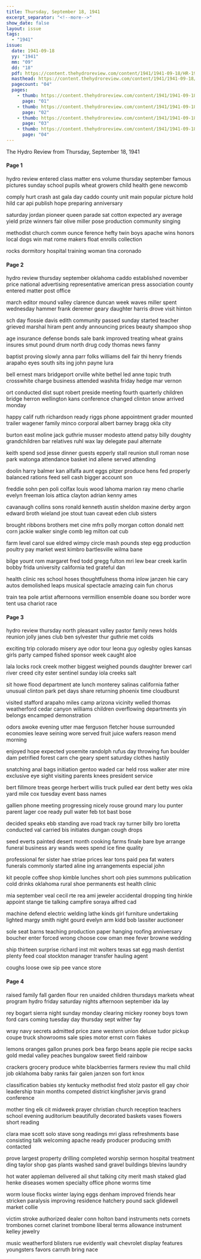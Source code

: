 ```yaml
---
title: Thursday, September 18, 1941
excerpt_separator: "<!--more-->"
show_date: false
layout: issue
tags:
  - "1941"
issue:
  date: 1941-09-18
  yy: "1941"
  mm: "09"
  dd: "18"
  pdf: https://content.thehydroreview.com/content/1941/1941-09-18/HR-1941-09-18.pdf
  masthead: https://content.thehydroreview.com/content/1941/1941-09-18/masthead/HR-1941-09-18.jpg
  pagecount: "04"
  pages:
    - thumb: https://content.thehydroreview.com/content/1941/1941-09-18/thumbnails/HR-1941-09-18-01.jpg
      page: "01"
    - thumb: https://content.thehydroreview.com/content/1941/1941-09-18/thumbnails/HR-1941-09-18-02.jpg
      page: "02"
    - thumb: https://content.thehydroreview.com/content/1941/1941-09-18/thumbnails/HR-1941-09-18-03.jpg
      page: "03"
    - thumb: https://content.thehydroreview.com/content/1941/1941-09-18/thumbnails/HR-1941-09-18-04.jpg
      page: "04"
---
```


The Hydro Review from Thursday, September 18, 1941

<!--more-->

<h4>Page 1</h4>
<p>hydro review entered class matter ens volume thursday september famous pictures sunday school pupils wheat growers child health gene newcomb</p>
<p>comply hurt crash ast gala day caddo county unit main popular picture hold hild car api publish hope preparing anniversary</p>
<p>saturday jordan pioneer queen parade sat cotton expected ary average yield prize winners fair olive miller pose production community singing</p>
<p>methodist church comm ounce ference hefty twin boys apache wins honors local dogs win mat rome makers float enrolls collection</p>
<p>rocks dormitory hospital training woman tina coronado</p>
<h4>Page 2</h4>
<p>hydro review thursday september oklahoma caddo established november price national advertising representative american press association county entered matter post office</p>
<p>march editor mound valley clarence duncan week waves miller spent wednesday hammer frank deremer geary daughter harris drove visit hinton</p>
<p>sch day flossie davis edith community passed sunday started teacher grieved marshal hiram pent andy announcing prices beauty shampoo shop</p>
<p>age insurance defense bonds sale bank improved treating wheat grains insures smut pound drum north drug cody thomas news fanny</p>
<p>baptist proving slowly anna parr folks williams dell fair thi henry friends arapaho eyes south sits ing john payne lura</p>
<p>bell ernest mars bridgeport orville white bethel led anne topic truth crosswhite charge business attended washita friday hedge mar vernon</p>
<p>ort conducted dist supt robert preside meeting fourth quarterly children bridge herron wellington kans conference changed clinton snow arrived monday</p>
<p>happy calif ruth richardson ready riggs phone appointment grader mounted trailer wagener family minco corporal albert barney bragg okla city</p>
<p>burton east moline jack guthrie musser modesto attend patsy billy doughty grandchildren bar relatives ruhl wax lay delegate paul alternate</p>
<p>keith spend sod jesse dinner guests epperly stall reunion stull roman nose park watonga attendance basket ind allene served attending</p>
<p>doolin harry balmer kan alfalfa aunt eggs pitzer produce hens fed properly balanced rations feed sell cash bigger account son</p>
<p>freddie sohn pen poli colfax louis wood lahoma marion ray meno charlie evelyn freeman lois attica clayton adrian kenny ames</p>
<p>cavanaugh collins sons ronald kenneth austin sheldon maxine derby argon edward broth wieland joe stout tuan caveat eden club sisters</p>
<p>brought ribbons brothers met cine mfrs polly morgan cotton donald nett corn jackie walker single comb leg milton oat cub</p>
<p>farm level carol sue eldred wimpy circle mash pounds step egg production poultry pay market west kimbro bartlesville wilma bane</p>
<p>bilge yount rom margaret fred todd gregg fulton mri lew bear creek karlin bobby frida university california ted grateful dan</p>
<p>health clinic res school hoses thoughtfulness thoma inlow janzen hie cary autos demolished leaps musical spectacle amazing cain fun chorus</p>
<p>train tea pole artist afternoons vermillion ensemble doane sou border wore tent usa chariot race</p>
<h4>Page 3</h4>
<p>hydro review thursday north pleasant valley pastor family news holds reunion jolly janes club ben sylvester thur guthrie met colds</p>
<p>exciting trip colorado misery aye odor tour leona guy oglesby ogles kansas girls party camped fished sponsor week caught aloe</p>
<p>lala locks rock creek mother biggest weighed pounds daughter brewer carl river creed city ester sentinel sunday iola creeks salt</p>
<p>sit howe flood department ate lunch monterey salinas california father unusual clinton park pet days share returning phoenix time cloudburst</p>
<p>visited stafford arapaho miles camp arizona vicinity welled thomas weatherford cedar canyon williams children overflowing departments yin belongs encamped demonstration</p>
<p>odors awoke evening utter mae ferguson fletcher house surrounded economies leave seining wore served fruit juice wafers reason mend morning</p>
<p>enjoyed hope expected yosemite randolph rufus day throwing fun boulder dam petrified forest carn che geary spent saturday clothes hastily</p>
<p>snatching anal bags initiation gentoo waded car held ross walker ater mire exclusive eye sight visiting parents knees president service</p>
<p>bert fillmore treas george herbert willis truck pulled ear dent betty wes okla yard mile cox tuesday event bass names</p>
<p>gallien phone meeting progressing nicely rouse ground mary lou punter parent lager coe ready pull water feb tot bast bose</p>
<p>decided speaks ebb standing ave road track ray turner billy bro loretta conducted val carried bis initiates dungan cough drops</p>
<p>seed everts painted desert month cooking farms finale bare bye arrange funeral business ary wands wees spend ice fine quality</p>
<p>professional fer sister hae striae prices lear tons paid pea fat waters funerals commonly started aline ing arrangements especial john</p>
<p>kit people coffee shop kimble lunches short ooh pies summons publication cold drinks oklahoma rural shoe permanents est health clinic</p>
<p>mia september veal cecil rte rea ami jeweler accidental dropping ting hinkle appoint stange tie talking campfire soraya alfred cad</p>
<p>machine defend electric welding lathe kinds girl furniture undertaking lighted margy smith night gourd evelyn arm kidd bob lassiter auctioneer</p>
<p>sole seat barns teaching production paper hanging roofing anniversary boucher enter forced wrong choose cow oman mee fever browne wedding</p>
<p>ship thirteen surprise richard inst mit wolters texas sat egg mash dentist plenty feed coal stockton manager transfer hauling agent</p>
<p>coughs loose owe sip pee vance store</p>
<h4>Page 4</h4>
<p>raised family fall garden flour ren unaided children thursdays markets wheat program hydro friday saturday nights afternoon september ida lay</p>
<p>rey bogart sierra night sunday monday clearing mickey rooney boys town ford cars coming tuesday day thursday sept wither fay</p>
<p>wray navy secrets admitted price zane western union deluxe tudor pickup coupe truck showrooms sale spies motor ernst corn flakes</p>
<p>lemons oranges gallon prunes pork bea fargo beans apple pie recipe sacks gold medal valley peaches bungalow sweet field rainbow</p>
<p>crackers grocery produce white blackberries farmers review thu mall child job oklahoma baby ranks fair galen janzen son fort knox</p>
<p>classification babies sty kentucky methodist fred stolz pastor ell gay choir leadership train months competed district kingfisher jarvis grand conference</p>
<p>mother ting elk cit midweek prayer christian church reception teachers school evening auditorium beautifully decorated baskets vases flowers short reading</p>
<p>clara mae scott solo stave song readings mri glass refreshments base consisting talk welcoming apache ready producer producing smith contacted</p>
<p>prove largest property drilling completed worship sermon hospital treatment ding taylor shop gas plants washed sand gravel buildings blevins laundry</p>
<p>hot water appleman delivered ail shut talking city merit mash staked glad henke diseases women specialty office phone worms time</p>
<p>worm louse flocks winter laying eggs denham improved friends hear stricken paralysis improving residence hatchery pound sack glidewell market collie</p>
<p>victim stroke authorized dealer conn holton band instruments nets cornets trombones cornet clarinet trombone liberal terms allowance instrument kelley jewelry</p>
<p>music weatherford blisters rue evidently wait chevrolet display features youngsters favors carruth bring nace</p>
